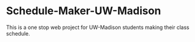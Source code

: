 # Schedule-Maker-UW-Madison
This is a one stop web project for UW-Madison students making their class schedule.
